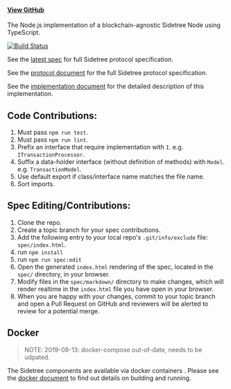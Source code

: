 
#### [View GitHub](https://github.com/decentralized-identity/sidetree)

The Node.js implementation of a blockchain-agnostic Sidetree Node using TypeScript.

[![Build Status](https://travis-ci.org/decentralized-identity/sidetree.svg?branch=master)](https://travis-ci.org/decentralized-identity/sidetree)

See the [latest spec](https://identity.foundation/sidetree/docs/spec/) for full Sidetree protocol specification.

See the [protocol document](docs/protocol.md) for the full Sidetree protocol specification.

See the [implementation document](docs/implementation.md) for the detailed description of this implementation.


## Code Contributions:

1. Must pass `npm run test`.
1. Must pass `npm run lint`.
1. Prefix an interface that require implementation with `I`. e.g. `ITransactionProcessor`.
1. Suffix a data-holder interface (without definition of methods) with `Model`. e.g. `TransactionModel`.
1. Use default export if class/interface name matches the file name.
1. Sort imports.

## Spec Editing/Contributions:

1. Clone the repo.
2. Create a topic branch for your spec contributions.
3. Add the following entry to your local repo's `.git/info/exclude` file: `spec/index.html`.
4. run `npm install`
5. run `npm run spec:edit`
6. Open the generated `index.html` rendering of the spec, located in the `spec/` directory, in your browser.
7. Modify files in the `spec/markdown/` directory to make changes, which will render realtime in the `index.html` file you have open in your browser.
8. When you are happy with your changes, commit to your topic branch and open a Pull Request on GitHub and reviewers will be alerted to review for a potential merge.

## Docker
> NOTE: 2019-08-13: docker-compose out-of-date, needs to be udpated.

The Sidetree components are available via docker containers . Please see the [docker document](docs/docker.md) to find out details on building and running.
